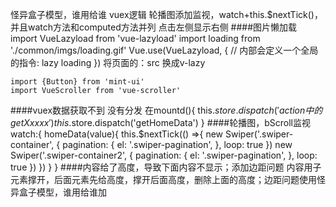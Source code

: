 怪异盒子模型，谁用给谁
vuex逻辑
轮播图添加监视，watch+this.$nextTick()，并且watch方法和computed方法并列
点击左侧显示右侧
####图片懒加载
	import VueLazyload from 'vue-lazyload'
	import loading from './common/imgs/loading.gif'
	Vue.use(VueLazyload, { // 内部会定义一个全局的指令: lazy
  loading
		})
		将页面的：src 换成v-lazy

	import {Button} from 'mint-ui'
	import VueScroller from 'vue-scroller'
####vuex数据获取不到
		没有分发
在mountd(){
	this.$store.dispatch('action中的getXxxxx')
 	this.$store.dispatch('getHomeData')
	}
####轮播图，bScroll监视
		watch:{
      homeData(value){
        this.$nextTick(() =>{
          new Swiper('.swiper-container', {
            pagination: {
              el: '.swiper-pagination',
            },
            loop: true
          })
          new Swiper('.swiper-container2', {
            pagination: {
              el: '.swiper-pagination',
            },
            loop: true
          })
        })
      }
    }
####内容给了高度，导致下面内容不显示；添加边距问题
		内容用子元素撑开，后面元素先给高度，撑开后面高度，删除上面的高度；边距问题使用怪异盒子模型，谁用给谁加
